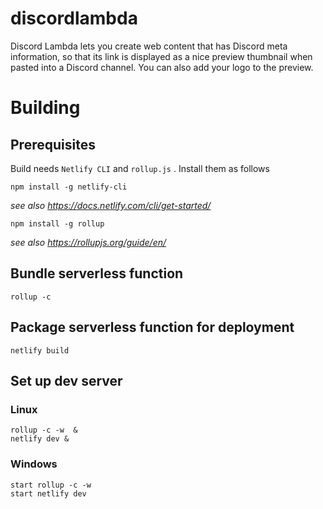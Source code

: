 # discordlambda

Discord Lambda lets you create web content that has Discord meta information, so that its link is displayed as a nice preview thumbnail when pasted into a Discord channel. You can also add your logo to the preview.

# Building

## Prerequisites

Build needs `Netlify CLI` and `rollup.js` . Install them as follows

```
npm install -g netlify-cli
```

*see also https://docs.netlify.com/cli/get-started/*

```
npm install -g rollup
```

*see also https://rollupjs.org/guide/en/*

## Bundle serverless function

```
rollup -c
```

## Package serverless function for deployment

```
netlify build
```

## Set up dev server

### Linux

```
rollup -c -w  &
netlify dev &
```

### Windows

```
start rollup -c -w
start netlify dev
```

